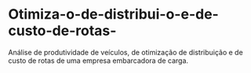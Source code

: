 # Otimiza-o-de-distribui-o-e-de-custo-de-rotas-
Análise de produtividade de veículos, de otimização de distribuição e de custo de rotas de uma empresa embarcadora de carga.
